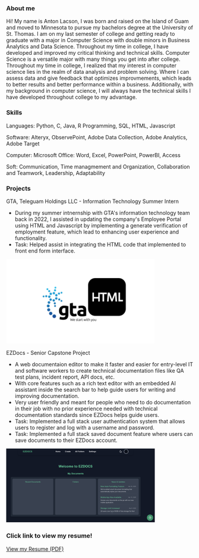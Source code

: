
### About me
Hi! My name is Anton Lacson, I was born and raised on the Island of Guam and moved to Minnesota to pursue my bachelors degree at the University of St. Thomas. 
I am on my last semester of college and getting ready to graduate with a major in Computer Science with double minors in Business Analytics and Data Science. 
Throughout my time in college, I have developed and improved my critical thinking and technical skills. Computer Science is a versatile major with many things you 
get into after college. Throughout my time in college, I realized that my interest in computer science lies in the realm of data analysis and problem solving. 
Where I can assess data and give feedback that optimizes improvmements, which leads to better results and better performance within a business. Additionally, with my background in 
computer science, I will always have the technical skills I have developed throughout college to my advantage. 

### Skills 
Languages: Python, C, Java, R Programming, SQL, HTML, Javascript 

Software: Alteryx, ObservePoint, Adobe Data Collection, Adobe Analytics, Adobe Target 

Computer: Microsoft Office: Word, Excel, PowerPoint, PowerBI, Access 

Soft: Communication, Time managmement and Organization, Collaboration and Teamwork, Leadership, Adaptability

### Projects 
GTA, Teleguam Holdings LLC - Information Technology Summer Intern 
- During my summer intnernship with GTA's information technology team back in 2022, I assisted in updating the company's Employee Portal using HTML and Javascript by implementing a generate verification of employment feature, which lead to enhancing user experience and functionality.
- Task: Helped assist in integrating the HTML code that implemented to front end form interface. 
<img src="gta_project.png" alt="EZDocs UI Preview" width="400"/>


EZDocs - Senior Capstone Project
- A web documentaion editor to make it faster and easier for entry-level IT and software workers to create technical documentation files like QA test plans, incident report, API docs, etc.
- With core features such as a rich text editor with an embedded AI assistant inside the search bar to help guide users for writing and improving documentation.
- Very user friendly and meant for people who need to do documentation in their job with no prior experience needed with technical documentation standards since EZDocs helps guide users.
- Task: Implemented a full stack user authentication system that allows users to register and log with a username and password.
- Task: Implemented a full stack saved document feature where users can save documents to their EZDocs account.
<img src="EZDocs - Homepage.png" alt="EZDocs UI Preview" width="400"/>


### Click link to view my resume!
[View my Resume (PDF)](https://raw.githubusercontent.com/Anton-Lacson/Anton_Lacson_Portfolio/main/Antonio_Lacson_Resume_2024-2025.pdf
)
